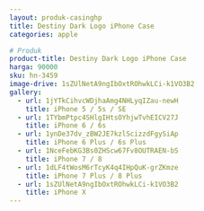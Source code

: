 ```yaml
---
layout: produk-casinghp
title: Destiny Dark Logo iPhone Case
categories: apple

# Produk
product-title: Destiny Dark Logo iPhone Case
harga: 90000
sku: hn-3459
image-drive: 1sZUlNetA9ngIbOxtROhwkLCi-k1VO3B2
gallery:
  - url: 1jYTkCihvcWDjhaAmg4NHLyqIZau-newH
    title: iPhone 5 / 5s / SE
  - url: 1TYbmPtpc4SHlgIHtsOYhjwTvhEICV27J
    title: iPhone 6 / 6s
  - url: 1ynDe37dv_zBW2JE7kzlScizzdFgySiAp
    title: iPhone 6 Plus / 6s Plus
  - url: 1NceFebKG3Bs0ZHScw67Fv8OUTRAEN-bS
    title: iPhone 7 / 8
  - url: 1dLF4tWosM6rTcyK4q4IHpQuK-grZKmze
    title: iPhone 7 Plus / 8 Plus
  - url: 1sZUlNetA9ngIbOxtROhwkLCi-k1VO3B2
    title: iPhone X
---
```

